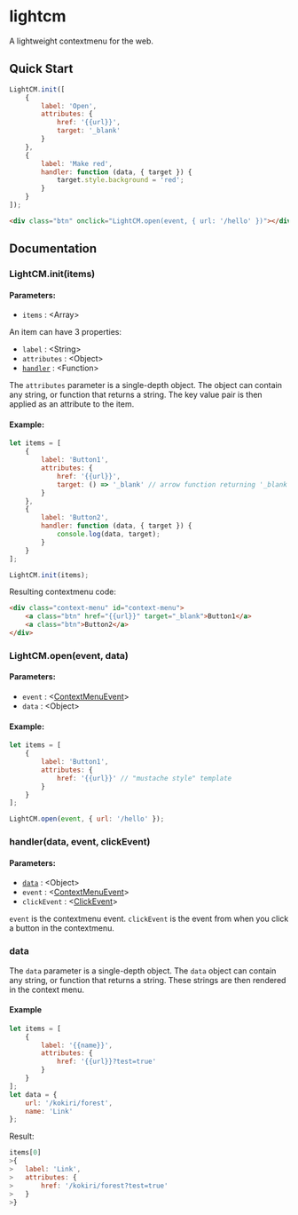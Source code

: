 # lightcm
A lightweight contextmenu for the web.

## Quick Start
```javascript
LightCM.init([
    {
        label: 'Open',
        attributes: {
            href: '{{url}}',
            target: '_blank'
        }
    },
    {
        label: 'Make red',
        handler: function (data, { target }) {
            target.style.background = 'red';
        }
    }
]);

```

```html
<div class="btn" onclick="LightCM.open(event, { url: '/hello' })"></div>
```

## Documentation


### LightCM.init(items)
#### Parameters:
 * `items` : \<Array\>

An item can have 3 properties:
 * `label` : \<String\>
 * `attributes` : \<Object\>
 * [`handler`](#handlerdata-event-clickevent) : \<Function\>

The `attributes` parameter is a single-depth object.  The object can contain any string, or function that returns a string. The key value pair is then applied as an attribute to the item.

#### Example:
```javascript
let items = [
    {
        label: 'Button1',
        attributes: {
            href: '{{url}}',
            target: () => '_blank' // arrow function returning '_blank'.
        }
    },
    {
        label: 'Button2',
        handler: function (data, { target }) {
            console.log(data, target);
        }
    }
];

LightCM.init(items);
```
Resulting contextmenu code:
```html
<div class="context-menu" id="context-menu">
    <a class="btn" href="{{url}}" target="_blank">Button1</a>
    <a class="btn">Button2</a>
</div>
```



### LightCM.open(event, data)
#### Parameters:
 * `event` : \<[ContextMenuEvent](https://developer.mozilla.org/en-US/docs/Web/Events/contextmenu)\>
 * `data` : \<Object\>



#### Example:
```javascript
let items = [
    {
        label: 'Button1',
        attributes: {
            href: '{{url}}' // "mustache style" template
        }
    }
];

LightCM.open(event, { url: '/hello' });
```


### handler(data, event, clickEvent)
#### Parameters:
 * [`data`](#data) : \<Object\>
 * `event` : \<[ContextMenuEvent](https://developer.mozilla.org/en-US/docs/Web/Events/contextmenu)\>
 * `clickEvent` : \<[ClickEvent](https://developer.mozilla.org/en/docs/Web/Events/click)\>

`event` is the contextmenu event.
`clickEvent` is the event from when you click a button in the contextmenu.


### data
The `data` parameter is a single-depth object. The `data` object can contain any string, or function that returns a string. These strings are then rendered in the context menu.

#### Example
```js
let items = [
    {
        label: '{{name}}',
        attributes: {
            href: '{{url}}?test=true'
        }
    }
];
let data = {
    url: '/kokiri/forest',
    name: 'Link'
};
```
Result:
```js
items[0]
>{
>   label: 'Link',
>   attributes: {
>       href: '/kokiri/forest?test=true'
>   }
>}
```
